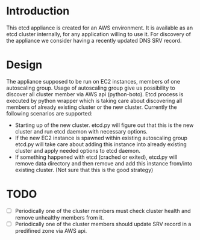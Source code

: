 Introduction
============
This etcd appliance is created for an AWS environment. It is available as an etcd cluster internally, for any application willing to use it. For discovery of the appliance we consider having a recently updated DNS SRV record.

Design
======
The appliance supposed to be run on EC2 instances, members of one autoscaling group.
Usage of autoscaling group give us possibility to discover all cluster member via AWS api (python-boto).
Etcd process is executed by python wrapper which is taking care about discovering all members of already existing cluster or the new cluster.
Currently the following scenarios are supported:
- Starting up of the new cluster. etcd.py will figure out that this is the new cluster and run etcd daemon with necessary options.
- If the new EC2 instance is spawned within existing autoscaling group etcd.py will take care about adding this instance into already existing cluster and apply needed options to etcd daemon.
- If something happened with etcd (crached or exited), etcd.py will remove data directory and then remove and add this instance from/into existing cluster. (Not sure that this is the good strategy)

TODO
====
- [ ] Periodically one of the cluster members must check cluster health and remove unhealthy members from it.
- [ ] Periodically one of the cluster members should update SRV record in a predifined zone via AWS api.
